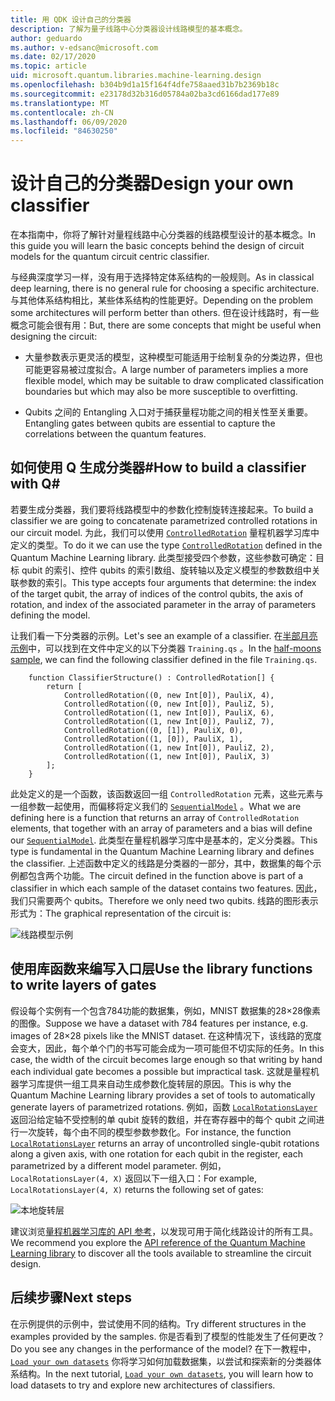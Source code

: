 ```yaml
---
title: 用 QDK 设计自己的分类器
description: 了解为量子线路中心分类器设计线路模型的基本概念。
author: geduardo
ms.author: v-edsanc@microsoft.com
ms.date: 02/17/2020
ms.topic: article
uid: microsoft.quantum.libraries.machine-learning.design
ms.openlocfilehash: b304b9d1a15f164f4dfe758aaed31b7b2369b18c
ms.sourcegitcommit: e23178d32b316d05784a02ba3cd6166dad177e89
ms.translationtype: MT
ms.contentlocale: zh-CN
ms.lasthandoff: 06/09/2020
ms.locfileid: "84630250"
---
```

# <a name="design-your-own-classifier"></a><span data-ttu-id="7f561-103">设计自己的分类器</span><span class="sxs-lookup"><span data-stu-id="7f561-103">Design your own classifier</span></span>

<span data-ttu-id="7f561-104">在本指南中，你将了解针对量程线路中心分类器的线路模型设计的基本概念。</span><span class="sxs-lookup"><span data-stu-id="7f561-104">In this guide you will learn the basic concepts behind the design of circuit models for the quantum circuit centric classifier.</span></span>

<span data-ttu-id="7f561-105">与经典深度学习一样，没有用于选择特定体系结构的一般规则。</span><span class="sxs-lookup"><span data-stu-id="7f561-105">As in classical deep learning, there is no general rule for choosing a specific architecture.</span></span> <span data-ttu-id="7f561-106">与其他体系结构相比，某些体系结构的性能更好。</span><span class="sxs-lookup"><span data-stu-id="7f561-106">Depending on the problem some architectures will perform better than others.</span></span> <span data-ttu-id="7f561-107">但在设计线路时，有一些概念可能会很有用：</span><span class="sxs-lookup"><span data-stu-id="7f561-107">But, there are some concepts that might be useful when designing the circuit:</span></span>

- <span data-ttu-id="7f561-108">大量参数表示更灵活的模型，这种模型可能适用于绘制复杂的分类边界，但也可能更容易被过度拟合。</span><span class="sxs-lookup"><span data-stu-id="7f561-108">A large number of parameters implies a more flexible model, which may be suitable to draw complicated classification boundaries but which may also be more susceptible to overfitting.</span></span>

- <span data-ttu-id="7f561-109">Qubits 之间的 Entangling 入口对于捕获量程功能之间的相关性至关重要。</span><span class="sxs-lookup"><span data-stu-id="7f561-109">Entangling gates between qubits are essential to capture the correlations between the quantum features.</span></span>

## <a name="how-to-build-a-classifier-with-q"></a><span data-ttu-id="7f561-110">如何使用 Q 生成分类器\#</span><span class="sxs-lookup"><span data-stu-id="7f561-110">How to build a classifier with Q\#</span></span>

<span data-ttu-id="7f561-111">若要生成分类器，我们要将线路模型中的参数化控制旋转连接起来。</span><span class="sxs-lookup"><span data-stu-id="7f561-111">To build a classifier we are going to concatenate parametrized controlled rotations in our circuit model.</span></span> <span data-ttu-id="7f561-112">为此，我们可以使用 [`ControlledRotation`](xref:microsoft.quantum.machinelearning.controlledrotation) 量程机器学习库中定义的类型。</span><span class="sxs-lookup"><span data-stu-id="7f561-112">To do it we can use the type [`ControlledRotation`](xref:microsoft.quantum.machinelearning.controlledrotation) defined in the Quantum Machine Learning library.</span></span> <span data-ttu-id="7f561-113">此类型接受四个参数，这些参数可确定：目标 qubit 的索引、控件 qubits 的索引数组、旋转轴以及定义模型的参数数组中关联参数的索引。</span><span class="sxs-lookup"><span data-stu-id="7f561-113">This type accepts four arguments that determine: the index of the target qubit, the array of indices of the control qubits, the axis of rotation, and index of the associated parameter in the array of parameters defining the model.</span></span>

<span data-ttu-id="7f561-114">让我们看一下分类器的示例。</span><span class="sxs-lookup"><span data-stu-id="7f561-114">Let's see an example of a classifier.</span></span> <span data-ttu-id="7f561-115">在[半部月亮示例](https://github.com/microsoft/Quantum/tree/master/samples/machine-learning/half-moons)中，可以找到在文件中定义的以下分类器 `Training.qs` 。</span><span class="sxs-lookup"><span data-stu-id="7f561-115">In the [half-moons sample](https://github.com/microsoft/Quantum/tree/master/samples/machine-learning/half-moons), we can find the following classifier defined in the file `Training.qs`.</span></span>

```qsharp
    function ClassifierStructure() : ControlledRotation[] {
        return [
            ControlledRotation((0, new Int[0]), PauliX, 4),
            ControlledRotation((0, new Int[0]), PauliZ, 5),
            ControlledRotation((1, new Int[0]), PauliX, 6),
            ControlledRotation((1, new Int[0]), PauliZ, 7),
            ControlledRotation((0, [1]), PauliX, 0),
            ControlledRotation((1, [0]), PauliX, 1),
            ControlledRotation((1, new Int[0]), PauliZ, 2),
            ControlledRotation((1, new Int[0]), PauliX, 3)
        ];
    }
 ```

<span data-ttu-id="7f561-116">此处定义的是一个函数，该函数返回一组 `ControlledRotation` 元素，这些元素与一组参数一起使用，而偏移将定义我们的 [`SequentialModel`](xref:microsoft.quantum.machinelearning.sequentialmodel) 。</span><span class="sxs-lookup"><span data-stu-id="7f561-116">What we are defining here is a function that returns an array of `ControlledRotation` elements, that together with an array of parameters and a bias will define our [`SequentialModel`](xref:microsoft.quantum.machinelearning.sequentialmodel).</span></span> <span data-ttu-id="7f561-117">此类型在量程机器学习库中是基本的，定义分类器。</span><span class="sxs-lookup"><span data-stu-id="7f561-117">This type is fundamental in the Quantum Machine Learning library and defines the classifier.</span></span> <span data-ttu-id="7f561-118">上述函数中定义的线路是分类器的一部分，其中，数据集的每个示例都包含两个功能。</span><span class="sxs-lookup"><span data-stu-id="7f561-118">The circuit defined in the function above is part of a classifier in which each sample of the dataset contains two features.</span></span> <span data-ttu-id="7f561-119">因此，我们只需要两个 qubits。</span><span class="sxs-lookup"><span data-stu-id="7f561-119">Therefore we only need two qubits.</span></span> <span data-ttu-id="7f561-120">线路的图形表示形式为：</span><span class="sxs-lookup"><span data-stu-id="7f561-120">The graphical representation of the circuit is:</span></span>

 ![线路模型示例](~/media/circuit_model_1.PNG)

## <a name="use-the-library-functions-to-write-layers-of-gates"></a><span data-ttu-id="7f561-122">使用库函数来编写入口层</span><span class="sxs-lookup"><span data-stu-id="7f561-122">Use the library functions to write layers of gates</span></span>

<span data-ttu-id="7f561-123">假设每个实例有一个包含784功能的数据集，例如，MNIST 数据集的28×28像素的图像。</span><span class="sxs-lookup"><span data-stu-id="7f561-123">Suppose we have a dataset with 784 features per instance, e.g. images of 28×28 pixels like the MNIST dataset.</span></span> <span data-ttu-id="7f561-124">在这种情况下，该线路的宽度会变大，因此，每个单个门的书写可能会成为一项可能但不切实际的任务。</span><span class="sxs-lookup"><span data-stu-id="7f561-124">In this case, the width of the circuit becomes large enough so that writing by hand each individual gate becomes a possible but impractical task.</span></span> <span data-ttu-id="7f561-125">这就是量程机器学习库提供一组工具来自动生成参数化旋转层的原因。</span><span class="sxs-lookup"><span data-stu-id="7f561-125">This is why the Quantum Machine Learning library provides a set of tools to automatically generate layers of parametrized rotations.</span></span> <span data-ttu-id="7f561-126">例如，函数 [`LocalRotationsLayer`](xref:microsoft.quantum.machinelearning.localrotationslayer) 返回沿给定轴不受控制的单 qubit 旋转的数组，并在寄存器中的每个 qubit 之间进行一次旋转，每个由不同的模型参数参数化。</span><span class="sxs-lookup"><span data-stu-id="7f561-126">For instance, the function [`LocalRotationsLayer`](xref:microsoft.quantum.machinelearning.localrotationslayer) returns an array of uncontrolled single-qubit rotations along a given axis, with one rotation for each qubit in the register, each parametrized by a different model parameter.</span></span> <span data-ttu-id="7f561-127">例如， `LocalRotationsLayer(4, X)` 返回以下一组入口：</span><span class="sxs-lookup"><span data-stu-id="7f561-127">For example, `LocalRotationsLayer(4, X)` returns the following set of gates:</span></span>

 ![本地旋转层](~/media/local_rotations_layer.PNG)

<span data-ttu-id="7f561-129">建议浏览[量程机器学习库的 API 参考](xref:microsoft.quantum.machinelearning)，以发现可用于简化线路设计的所有工具。</span><span class="sxs-lookup"><span data-stu-id="7f561-129">We recommend you explore the [API reference of the Quantum Machine Learning library](xref:microsoft.quantum.machinelearning) to discover all the tools available to streamline the circuit design.</span></span>

## <a name="next-steps"></a><span data-ttu-id="7f561-130">后续步骤</span><span class="sxs-lookup"><span data-stu-id="7f561-130">Next steps</span></span>

 <span data-ttu-id="7f561-131">在示例提供的示例中，尝试使用不同的结构。</span><span class="sxs-lookup"><span data-stu-id="7f561-131">Try different structures in the examples provided by the samples.</span></span> <span data-ttu-id="7f561-132">你是否看到了模型的性能发生了任何更改？</span><span class="sxs-lookup"><span data-stu-id="7f561-132">Do you see any changes in the performance of the model?</span></span> <span data-ttu-id="7f561-133">在下一教程中， [`Load your own datasets`](xref:microsoft.quantum.libraries.machine-learning.load) 你将学习如何加载数据集，以尝试和探索新的分类器体系结构。</span><span class="sxs-lookup"><span data-stu-id="7f561-133">In the next tutorial, [`Load your own datasets`](xref:microsoft.quantum.libraries.machine-learning.load), you will learn how to load datasets to try and explore new architectures of classifiers.</span></span>
